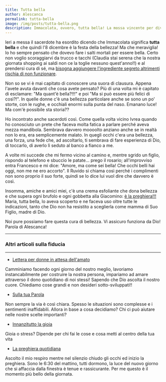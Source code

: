 ```yaml
---
title: Tutta bella
author: Alescanca
permalink: tutta-bella
image: /img/posts/tutta-bella.png
description: Immacolata, ovvero, tutta bella! La mossa vincente per diventare fichissime e attraenti.
---
```


Ieri a messa il sacerdote ha esordito dicendo che Immacolata significa **tutta bella** e che quindi l'8 dicembre è la festa della bellezza!
Ma che meraviglia! Io ho sempre pensato che dovevo fare i salti mortali per essere bella. Certo non voglio scoraggiarvi da trucco e tacchi (Claudia stai serena che la nostra giornata shopping ai saldi non ce la toglie nessuno quest'anno!!) e al prendersi cura di sé, ma [bisogna aggiungere l'ingrediente segreto altrimenti rischia di non funzionare](http://5p2p.it/lettera-per-donne-in-attesa-dell-amato).

Non so se vi è mai capitato di conoscere una suora di clausura. Appena l'avete avuta davanti che cosa avete pensato? Più di una volta mi è capitato di esclamare: "Ma quant'è bella?!!!" e poi "Ma si può essere più felici di così?!". In quelle donne c'è una bellezza particolare anche se sono un po' storte, con le rughe, e occhiali enormi sulla punta del naso. Emanano luce! Ma com'è possibile sta storia??

Ho incontrato anche sacerdoti così. Come quella volta vicino Ivrea quando ho conosciuto un prete che faceva molta fatica a parlare perché aveva mezza mandibola. Sembrava davvero moooolto anziano anche se in realtà non lo era, era semplicemente malato. In quegli occhi c'era una bellezza, una forza, una fede che, ad ascoltarlo, ti sembrava di fare esperienza di Dio, di toccarlo, di averlo lì seduto al banco a fianco a me.

A volte mi succede che mi fermo vicino al camino e, mentre sgrido un figlio, rispondo al telefono e sbuccio le patate... prego il rosario; all'improvviso entra Francesco e mi dice: "Amore, ma come sei bella! Che occhi belli hai oggi, non me ne ero accorto". Il Ruvido si chiama così perché i complimenti non sono proprio il suo forte, quindi se lo dice lui vuol dire che davvero è così.

Insomma, amiche e amici miei, c'è una crema esfoliante che dona bellezza e che supera ogni brufolo e ogni gobbetta alla Giacomino: [è la preghiera!!!](http://5p2p.it/2015/08/07/La-preghiera-quotidiana.html) Maria, tutta bella, lo aveva scoperto e ne faceva uso oltre tutte le indicazioni, tanto che Dio non ha resistito a sceglierla come mamma di Suo Figlio, madre di Dio.

Noi pure possiamo fare questa cura di bellezza. Vi assicuro funziona da Dio! Parola di Alescanca!


---

### Altri articoli sulla fiducia

---

- [Lettera per donne in attesa dell'amato](http://5p2p.it/lettera-per-donne-in-attesa-dell-amato)

Camminiamo facendo ogni giorno del nostro meglio, lavoriamo instancabilmente per costruire la nostra persona, impariamo ad amare attraverso il dono quotidiano di noi stessi! Sapendo che Dio ascolta il nostro cuore. Chiediamo cose grandi e non desideri sotto-sviluppati!!

- [Sulla tua Parola](http://5p2p.it/2015/02/26/sulla-tua-parola.html)

Non sempre la via è così chiara. Spesso le situazioni sono complesse e i sentimenti inaffidabili. Allora in base a cosa decidiamo? Chi ci può aiutare nelle nostre scelte importanti?

- [Innanzitutto la gioia](http://5p2p.it/2013/06/30/innanzitutto-la-gioia.html)

Gioia o stress? Dipende per chi fai le cose e cosa metti al centro della tua vita

- [La preghiera quotidiana](http://5p2p.it/2015/08/07/La-preghiera-quotidiana.html)

Ascolto il mio respiro mentre nel silenzio chiudo gli occhi ed inizio la preghiera. Sono le 6:30 del mattino, tutti dormono, la luce del nuovo giorno che si affaccia dalla finestra è tenue e rassicurante. Per me questo è il momento più bello della giornata.
